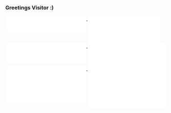 <h3>Greetings Visitor :)</h3>
<a href="https://github.com/samvictordr">
  <img align="top" width="50%" src="./metrics/header.svg" />
</a>
<a href="https://github.com/samvictordr">
  <img align="top" width="45%" src="./metrics/characters.svg" />
</a>
<br/>
<a href="https://github.com/samvictordr">
  <img align="top" width="50%" src="./metrics/repositories.svg" />
</a>
<a href="https://github.com/samvictordr">
  <img align="top" width="49%" src="./metrics/acti_comm.svg" />
</a>

<a href="https://github.com/samvictordr">
  <img align="top" width="50%" src="./metrics/iso_calender.svg" />
</a>
<a href="https://github.com/samvictordr">
    <img align="top" width="49%" src="./metrics/issue_pr_lang.svg" />
</a>
